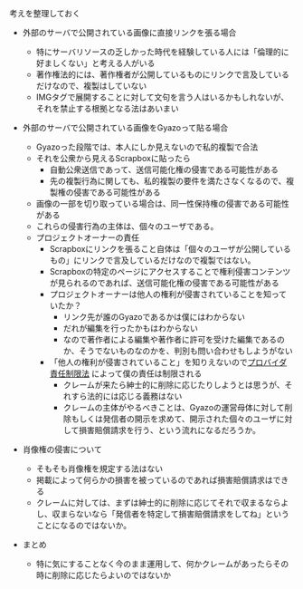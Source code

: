 
考えを整理しておく

- 外部のサーバで公開されている画像に直接リンクを張る場合
    - 特にサーバリソースの乏しかった時代を経験している人には「倫理的に好ましくない」と考える人がいる
    - 著作権法的には、著作権者が公開しているものにリンクで言及しているだけなので、複製はしていない
    - IMGタグで展開することに対して文句を言う人はいるかもしれないが、それを禁止する根拠となる法はあいまい
- 外部のサーバで公開されている画像をGyazoって貼る場合
    - Gyazoった段階では、本人にしか見えないので私的複製で合法
    - それを公衆から見えるScrapboxに貼ったら
        - 自動公衆送信であって、送信可能化権の侵害である可能性がある
        - 先の複製行為に関しても、私的複製の要件を満たさなくなるので、複製権の侵害である可能性がある
    - 画像の一部を切り取っている場合は、同一性保持権の侵害である可能性がある
    - これらの侵害行為の主体は、個々のユーザである。
    - プロジェクトオーナーの責任
        - Scrapboxにリンクを張ること自体は「個々のユーザが公開しているもの」にリンクで言及しているだけなので複製ではない。
        - Scrapboxの特定のページにアクセスすることで権利侵害コンテンツが見られるのであれば、送信可能化権の侵害である可能性がある
        - プロジェクトオーナーは他人の権利が侵害されていることを知っていたか？
            - リンク先が誰のGyazoであるかは僕にはわからない
            - だれが編集を行ったかもはわからない
            - なので著作者による編集や著作者に許可を受けた編集であるのか、そうでないものなのかを、判別も問い合わせもしようがない
        - 「他人の権利が侵害されていること」を知りえないので[プロバイダ責任制限法](http://law.e-gov.go.jp/htmldata/H13/H13HO137.html) によって僕の責任は制限される
            - クレームが来たら紳士的に削除に応じたりしようとは思うが、それすら法的には応じる義務はない
            - クレームの主体がやるべきことは、Gyazoの運営母体に対して削除もしくは発信者の開示を求めて、開示された個々のユーザに対して損害賠償請求を行う、という流れになるだろうか。

- 肖像権の侵害について
    - そもそも肖像権を規定する法はない
    - 掲載によって何らかの損害を被っているのであれば損害賠償請求はできる
    - クレームに対しては、まずは紳士的に削除に応じてそれで収まるならよし、収まらないなら「発信者を特定して損害賠償請求をしてね」ということになるのではないか。

- まとめ
    - 特に気にすることなく今のまま運用して、何かクレームがあったらその時に削除に応じたらよいのではないか